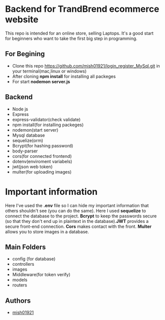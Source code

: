 # Backend for TrandBrend ecommerce website
This repo is intended for an online store, selling Laptops. It's a good start for beginners who want to take the first big step in programming.



## For Begining 
- Clone this repo https://github.com/mish01921/login_register_MySql.git in your terminal(mac,linux or windows)
- After cloning **npm install** for installing all packeges
- For start **nodemon server.js**

## Backend
- Node js
- Express
- express-validator(check validate)
- npm install(for installing packeges)
- nodemon(start server)
- Mysql database
- sequelize(orm)
- Bcrypt(for hashing password)
- body-parser
- cors(for connected frontend)
- dotenv(enviroment variabels)
- jwt(json web token)
- multer(for uploading images)


# Important information
Here I've used the **.env** file so I can hide my important information that others shouldn't see (you can do the same). Here I used **sequelize** to connect the database to the project. **Bcrypt** to keep the passwords secure (so that they don't end up in plaintext in the database).**JWT** provides a secure front-end connection. **Cors** makes contact with the front. **Multer** allows you to store images in a database.

## Main Folders

- config (for database)
- controllers
- images
- Middleware(for token verify)
- models
- routers


## Authors

- [mish01921](https://github.com/mish01921)

